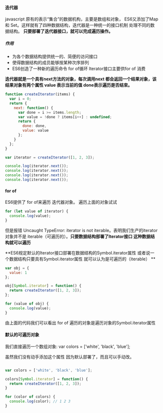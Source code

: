 #### 迭代器



javascript 原有的表示“集合”的数据机构，主要是数组和对象， ES6又添加了Map 和 Set。这样就有了四种数据结构，迭代器是一种统一的接口机制 处理不同的数据结构。 **只要部署了迭代器接口，就可以完成遍历操作。**



##### 作用

* 为各个数据结构提供统一的、简便的访问接口
* 使得数据结构的成员能够按某种次序排列
* ES6创造了一种新的遍历命令 for of循环 Iterator接口主要供for of 消费



**迭代器就是一个具有next方法的对象，每次调用next 都会返回一个结果对象，该结果对象有两个属性 value 表示当前的值 done表示遍历是否结束。**



```javascript
function createIterator(items) {
  var i = 0;
  return {
    next: function() {
      var done = i >= items.length;
      var value = !done ? items[i++] : undefined;
      return {
        done: done,
        value: value
      };
    }
  };
}

var iterator = createIterator([1, 2, 3]);

console.log(iterator.next());
console.log(iterator.next());
console.log(iterator.next());
console.log(iterator.next());

```



#### for of

ES6提供了 for of来遍历 迭代器对象。 遍历上面的对象试试

```javascript
for (let value of iterator) {
  console.log(value);
}
```

但是报错  Uncaught TypeError: iterator is not iterable。表明我们生产的iterator对象并不是 iterable（可遍历的）。**只要数据结构部署了Iterator接口 这种数据结构就可以遍历**

**ES6规定默认的Iterator接口部署在数据结构的Symbol.iterator属性 或者说一个数据结构只要具有Symbol.iterator属性 就可以认为是可遍历的（iterable） **



```javascript
var obj = {
  value: 1
};

obj[Symbol.iterator] = function() {
  return createIterator([1, 2, 3]);
};

for (value of obj) {
  console.log(value);
}
```



由上面的代码我们可以看出 for of 遍历的对象是遍历对象的Symbol.iterator属性



#### 默认的可遍历对象

我们直接遍历一个数组对象:  var colors = ['white', 'black', 'blue']; 

虽然我们没有动手添加这个属性 因为默认部署了，而且可以手动改。

```javascript

var colors = ['white', 'black', 'blue'];

colors[Symbol.iterator] = function() {
  return createIterator([1, 2, 3]);
}

for (color of colors) {
  console.log(color); // 1 2 3
}
```







